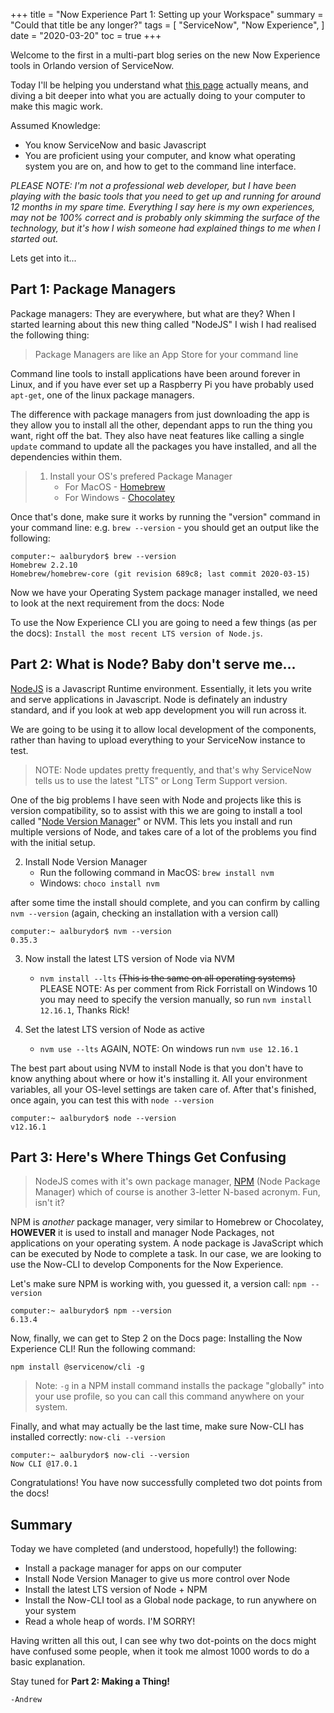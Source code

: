 +++
title = "Now Experience Part 1: Setting up your Workspace"
summary = "Could that title be any longer?"
tags = [
    "ServiceNow",
    "Now Experience",
]
date = "2020-03-20"
toc = true
+++

Welcome to the first in a multi-part blog series on the new Now Experience tools in Orlando version of ServiceNow. 

Today I'll be helping you understand what [this page](https://docs.servicenow.com/bundle/orlando-servicenow-platform/page/build/components/task/set-up-environment.html) actually means, and diving a bit deeper into what you are actually doing to your computer to make this magic work.

Assumed Knowledge:
- You know ServiceNow and basic Javascript
- You are proficient using your computer, and know what operating system you are on, and how to get to the command line interface.

*PLEASE NOTE: I'm not a professional web developer, but I have been playing with the basic tools that you need to get up and running for around 12 months in my spare time. Everything I say here is my own experiences, may not be 100% correct and is probably only skimming the surface of the technology, but it's how I wish someone had explained things to me when I started out.*

Lets get into it...

## Part 1: Package Managers

Package managers: They are everywhere, but what are they? When I started learning about this new thing called "NodeJS" I wish I had realised the following thing:

> Package Managers are like an App Store for your command line

Command line tools to install applications have been around forever in Linux, and if you have ever set up a Raspberry Pi you have probably used `apt-get`, one of the linux package managers. 

The difference with package managers from just downloading the app is they allow you to install all the other, dependant apps to run the thing you want, right off the bat. They also have neat features like calling a single `update` command to update all the packages you have installed, and all the dependencies within them.

>1. Install your OS's prefered Package Manager
>       - For MacOS - [Homebrew](https://brew.sh/)
>       - For Windows - [Chocolatey](https://chocolatey.org/)

Once that's done, make sure it works by running the "version" command in your command line: e.g. `brew --version` - you should get an output like the following:

```
computer:~ aalburydor$ brew --version
Homebrew 2.2.10
Homebrew/homebrew-core (git revision 689c8; last commit 2020-03-15)
```

Now we have your Operating System package manager installed, we need to look at the next requirement from the docs: Node

To use the Now Experience CLI you are going to need a few things (as per the docs): `Install the most recent LTS version of Node.js`.

## Part 2: What is Node? Baby don't serve me...

[NodeJS](https://nodejs.org/en/) is a Javascript Runtime environment. Essentially, it lets you write and serve applications in Javascript. Node is definately an industry standard, and if you look at web app development you will run across it. 

We are going to be using it to allow local development of the components, rather than having to upload everything to your ServiceNow instance to test. 

> NOTE: Node updates pretty frequently, and that's why ServiceNow tells us to use the latest "LTS" or Long Term Support version.

One of the big problems I have seen with Node and projects like this is version compatibility, so to assist with this we are going to install a tool called "[Node Version Manager](https://github.com/nvm-sh/nvm)" or NVM. This lets you install and run multiple versions of Node, and takes care of a lot of the problems you find with the initial setup.

2. Install Node Version Manager
    * Run the following command in MacOS: `brew install nvm`
    * Windows: `choco install nvm`

after some time the install should complete, and you can confirm by calling `nvm --version` (again, checking an installation with a version call)

```
computer:~ aalburydor$ nvm --version
0.35.3
```

3. Now install the latest LTS version of Node via NVM
   * `nvm install --lts` ~~(This is the same on all operating systems)~~ PLEASE NOTE: As per comment from Rick Forristall on Windows 10 you may need to specify the version manually, so run `nvm install 12.16.1`, Thanks Rick!

4. Set the latest LTS version of Node as active
   * `nvm use --lts` AGAIN, NOTE: On windows run `nvm use 12.16.1`

The best part about using NVM to install Node is that you don't have to know anything about where or how it's installing it. All your environment variables, all your OS-level settings are taken care of. After that's finished, once again, you can test this with `node --version`

```
computer:~ aalburydor$ node --version
v12.16.1
```

## Part 3: Here's Where Things Get Confusing

> NodeJS comes with it's own package manager, [NPM](https://www.npmjs.com/) (Node Package Manager) which of course is another 3-letter N-based acronym. Fun, isn't it?

NPM is *another* package manager, very similar to Homebrew or Chocolatey, **HOWEVER** it is used to install and manager Node Packages, not applications on your operating system. A node package is JavaScript which can be executed by Node to complete a task. In our case, we are looking to use the Now-CLI to develop Components for the Now Experience.

Let's make sure NPM is working with, you guessed it, a version call: `npm --version`

```
computer:~ aalburydor$ npm --version
6.13.4
```

Now, finally, we can get to Step 2 on the Docs page: Installing the Now Experience CLI! Run the following command: 

`npm install @servicenow/cli -g`

> Note: `-g` in a NPM install command installs the package "globally" into your use profile, so you can call this command anywhere on your system.

Finally, and what may actually be the last time, make sure Now-CLI has installed correctly: `now-cli --version`

```
computer:~ aalburydor$ now-cli --version
Now CLI @17.0.1
```

Congratulations! You have now successfully completed two dot points from the docs!

## Summary 

Today we have completed (and understood, hopefully!) the following:
- Install a package manager for apps on our computer
- Install Node Version Manager to give us more control over Node
- Install the latest LTS version of Node + NPM
- Install the Now-CLI tool as a Global node package, to run anywhere on your system
- Read a whole heap of words. I'M SORRY!

Having written all this out, I can see why two dot-points on the docs might have confused some people, when it took me almost 1000 words to do a basic explanation. 

Stay tuned for **Part 2: Making a Thing!**

` -Andrew `